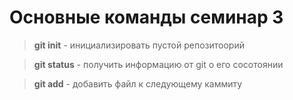 # Основные команды семинар 3
>**git init** - инициализировать пустой репозитоорий

>**git status** - получить информацию от git о его сосотоянии

>**git add** - добавить файл к следующему каммиту

